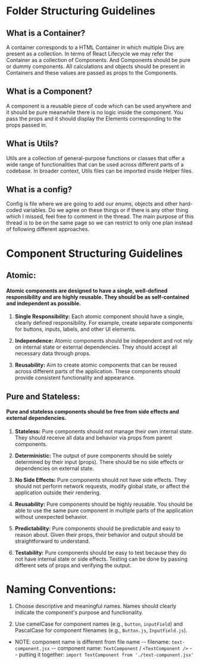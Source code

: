 # Folder Structuring Guidelines

## What is a Container?
A container corresponds to a HTML Container in which multiple Divs are present as a collection. In terms of React Lifecycle we may refer the Container as a collection of Components. And Components should be pure or dummy components. All calculations and objects should be present in Containers and these values are passed as props to the Components.
## What is a Component?
A component is a reusable piece of code which can be used anywhere and it should be pure meanwhile there is no logic inside the component. You pass the props and it should display the Elements corresponding to the props passed in.
## What is Utils?
Utils are a collection of general-purpose functions or classes that offer a wide range of functionalities that can be used across different parts of a codebase.
In broader context, Utils files can be imported inside Helper files.
## What is a config?
Config is file where we are going to add our enums, objects and other hard-coded variables.
Do we agree on these things or if there is any other thing which I missed, feel free to comment in the thread. The main purpose of this thread is to be on the same page so we can restrict to only one plan instead of following different approaches.


# Component Structuring Guidelines

## Atomic:

#### Atomic components are designed to have a single, well-defined responsibility and are highly reusable. They should be as self-contained and independent as possible.

1. **Single Responsibility:** Each atomic component should have a single, clearly defined responsibility. For example, create separate components for buttons, inputs, labels, and other UI elements.

2. **Independence:** Atomic components should be independent and not rely on internal state or external dependencies. They should accept all necessary data through props.

3. **Reusability:** Aim to create atomic components that can be reused across different parts of the application. These components should provide consistent functionality and appearance.

## Pure and Stateless:

#### Pure and stateless components should be free from side effects and external dependencies.

1. **Stateless:** Pure components should not manage their own internal state. They should receive all data and behavior via props from parent components.

2. **Deterministic:** The output of pure components should be solely determined by their input (props). There should be no side effects or dependencies on external state.

3. **No Side Effects:** Pure components should not have side effects. They should not perform network requests, modify global state, or affect the application outside their rendering.

4. **Reusability:** Pure components should be highly reusable. You should be able to use the same pure component in multiple parts of the application without unexpected behavior.

5. **Predictability:** Pure components should be predictable and easy to reason about. Given their props, their behavior and output should be straightforward to understand.

6. **Testability:** Pure components should be easy to test because they do not have internal state or side effects. Testing can be done by passing different sets of props and verifying the output.

# Naming Conventions:

1. Choose descriptive and meaningful names. Names should clearly indicate the component's purpose and functionality.

2. Use camelCase for component names (e.g., `button`, `inputField`) and PascalCase for component filenames (e.g., `Button.js`, `InputField.js`).

- NOTE: component name is different from file name
  -- filename: `text-component.jsx`
  -- component name: `TextComponent` / `<TextComponent />`
  -- putting it together: `import TextComponent from './text-component.jsx'`